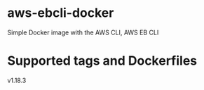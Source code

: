 # aws-ebcli-docker
Simple Docker image with the AWS CLI, AWS EB CLI

# Supported tags and Dockerfiles

v1.18.3
